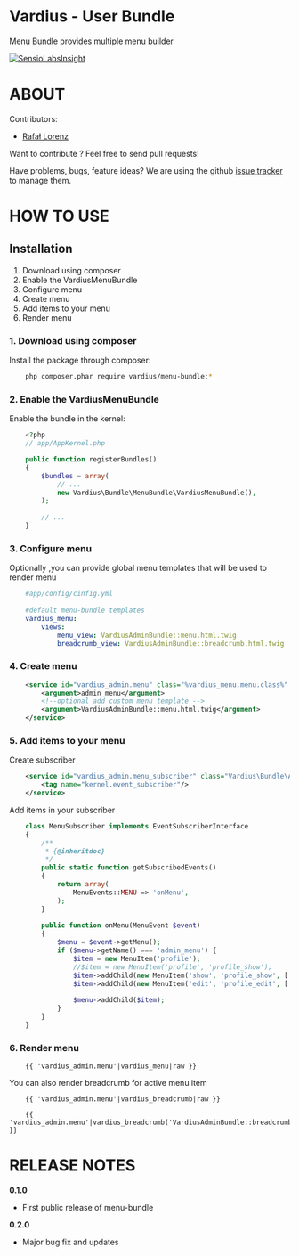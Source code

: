Vardius - User Bundle
======================================

Menu Bundle provides multiple menu builder

[![SensioLabsInsight](https://insight.sensiolabs.com/projects/1a5b4fce-d78d-432c-bff7-280ddc7a5ac5/big.png)](https://insight.sensiolabs.com/projects/1a5b4fce-d78d-432c-bff7-280ddc7a5ac5)

ABOUT
==================================================
Contributors:

* [Rafał Lorenz](http://rafallorenz.com)

Want to contribute ? Feel free to send pull requests!

Have problems, bugs, feature ideas?
We are using the github [issue tracker](https://github.com/vardius/menu-bundle/issues) to manage them.

HOW TO USE
==================================================

Installation
----------------
1. Download using composer
2. Enable the VardiusMenuBundle
3. Configure menu
4. Create menu
5. Add items to your menu
6. Render menu

### 1. Download using composer

Install the package through composer:

``` bash
    php composer.phar require vardius/menu-bundle:*
```

### 2. Enable the VardiusMenuBundle
Enable the bundle in the kernel:

``` php
    <?php
    // app/AppKernel.php

    public function registerBundles()
    {
        $bundles = array(
            // ...
            new Vardius\Bundle\MenuBundle\VardiusMenuBundle(),
        );
            
        // ...
    }
```
    
### 3. Configure menu
Optionally ,you can provide global menu templates that will be used to render menu

``` yaml
    #app/config/cinfig.yml
    
    #default menu-bundle templates
    vardius_menu:
        views:
            menu_view: VardiusAdminBundle::menu.html.twig
            breadcrumb_view: VardiusAdminBundle::breadcrumb.html.twig
```
    
### 4. Create menu

``` xml
    <service id="vardius_admin.menu" class="%vardius_menu.menu.class%" factory-service="vardius_menu.menu.factory" factory-method="get">
        <argument>admin_menu</argument>
        <!--optional add custom menu template -->
        <argument>VardiusAdminBundle::menu.html.twig</argument> 
    </service>
```

### 5. Add items to your menu
Create subscriber

``` xml
    <service id="vardius_admin.menu_subscriber" class="Vardius\Bundle\AdminBundle\EventListener\MenuSubscriber">
        <tag name="kernel.event_subscriber"/>
    </service>
```
        
Add items in your subscriber

``` php
    class MenuSubscriber implements EventSubscriberInterface
    {
        /**
         * {@inheritdoc}
         */
        public static function getSubscribedEvents()
        {
            return array(
                MenuEvents::MENU => 'onMenu',
            );
        }
    
        public function onMenu(MenuEvent $event)
        {
            $menu = $event->getMenu();
            if ($menu->getName() === 'admin_menu') {
                $item = new MenuItem('profile');
                //$item = new MenuItem('profile', 'profile_show');
                $item->addChild(new MenuItem('show', 'profile_show', [ 'id' => 1]));
                $item->addChild(new MenuItem('edit', 'profile_edit', [ 'id' => 1]));
    
                $menu->addChild($item);
            }
        }
    }
```
    
### 6. Render menu

``` twig
    {{ 'vardius_admin.menu'|vardius_menu|raw }}
```
    
You can also render breadcrumb for active menu item

``` twig
    {{ 'vardius_admin.menu'|vardius_breadcrumb|raw }}
    
    {{ 'vardius_admin.menu'|vardius_breadcrumb('VardiusAdminBundle::breadcrumb.html.twig')|raw }}
```

RELEASE NOTES
==================================================
**0.1.0**

- First public release of menu-bundle

**0.2.0**

- Major bug fix and updates
